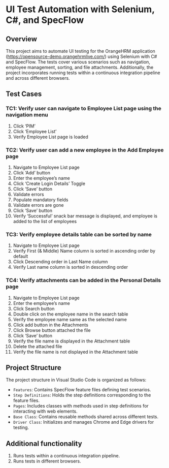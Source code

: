 # UI Test Automation with Selenium, C#, and SpecFlow

## Overview

This project aims to automate UI testing for the OrangeHRM application (https://opensource-demo.orangehrmlive.com/) using Selenium with C# and SpecFlow. The tests cover various scenarios such as navigation, employee management, sorting, and file attachments. Additionally, the project incorporates running tests within a continuous integration pipeline and across different browsers.

## Test Cases

### TC1: Verify user can navigate to Employee List page using the navigation menu

1. Click ‘PIM’
2. Click ‘Employee List’
3. Verify Employee List page is loaded

### TC2: Verify user can add a new employee in the Add Employee page

1. Navigate to Employee List page
2. Click ‘Add’ button
3. Enter the employee’s name
4. Click ‘Create Login Details’ Toggle
5. Click ‘Save’ button
6. Validate errors
7. Populate mandatory fields
8. Validate errors are gone
9. Click ‘Save’ button
10. Verify ‘Successful’ snack bar message is displayed, and employee is added to the list of employees

### TC3: Verify employee details table can be sorted by name

1. Navigate to Employee List page
2. Verify First (& Middle) Name column is sorted in ascending order by default
3. Click Descending order in Last Name column
4. Verify Last name column is sorted in descending order

### TC4: Verify attachments can be added in the Personal Details page

1. Navigate to Employee List page
2. Enter the employee’s name
3. Click Search button
4. Double click on the employee name in the search table
5. Verify the employee name same as the selected name
6. Click add button in the Attachments
7. Click Browse button attached the file
8. Click ‘Save’ button
9. Verify the file name is displayed in the Attachment table
10. Delete the attached file
11. Verify the file name is not displayed in the Attachment table

## Project Structure

The project structure in Visual Studio Code is organized as follows:

- `Features`: Contains SpecFlow feature files defining test scenarios.
- `Step Definitions`: Holds the step definitions corresponding to the feature files.
- `Pages`: Includes classes with methods used in step definitions for interacting with web elements.
- `Base Class`: Contains reusable methods shared across different tests.
- `Driver Class`: Initializes and manages Chrome and Edge drivers for testing.

## Additional functionality

1. Runs tests within a continuous integration pipeline.
2. Runs tests in different browsers.


